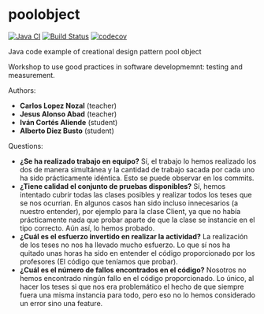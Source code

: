 poolobject
==========

[![Java CI](https://github.com/adb1004/poolobject/actions/workflows/ci.yml/badge.svg)](https://github.com/adb1004/poolobject/actions/workflows/ci.yml) [![Build Status](https://app.travis-ci.com/adb1004/poolobject.svg?branch=master)](https://app.travis-ci.com/adb1004/poolobject) [![codecov](https://codecov.io/gh/adb1004/poolobject/branch/master/graph/badge.svg)](https://codecov.io/gh/adb1004/poolobject)

Java code example of creational design pattern pool object

Workshop to use good practices in software developmemnt: testing and measurement.

Authors:

  - **Carlos Lopez Nozal** (teacher)
  - **Jesus Alonso Abad** (teacher)
  - **Iván Cortés Aliende** (student)
  - **Alberto Diez Busto** (student)

Questions:
  - **¿Se ha realizado trabajo en equipo?**
    Sí, el trabajo lo hemos realizado los dos de manera simultánea y la cantidad de trabajo sacada por cada uno ha sido prácticamente idéntica. Esto se puede observar en los       commits.
  - **¿Tiene calidad el conjunto de pruebas disponibles?** Sí, hemos intentado cubrir todas las clases posibles y realizar todos los teses que se nos ocurrian. En algunos casos  han sido incluso innecesarios (a nuestro entender), por ejemplo para la clase Client, ya que no había prácticamente nada que probar aparte de que la clase se instancie en el tipo correcto. Aún así, lo hemos probado.
  - **¿Cuál es el esfuerzo invertido en realizar la actividad?** La realización de los teses no nos ha llevado mucho esfuerzo. Lo que sí nos ha quitado unas horas ha sido en entender el código proporcionado por los profesores (El código que teníamos que probar).
  - **¿Cuál es el número de fallos encontrados en el código?** Nosotros no hemos encontrado ningún fallo en el código proporcionado. Lo único, al hacer los teses si que nos era problemático el hecho de que siempre fuera una misma instancia para todo, pero eso no lo hemos considerado un error sino una feature.

